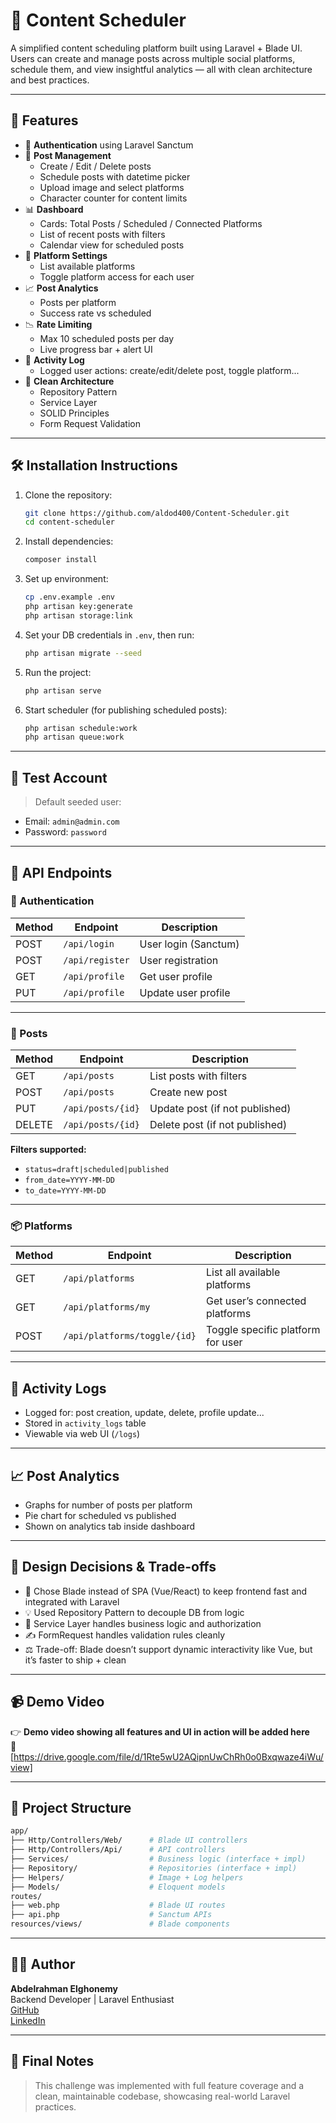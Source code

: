 # 📅 Content Scheduler

A simplified content scheduling platform built using Laravel + Blade UI.  
Users can create and manage posts across multiple social platforms, schedule them, and view insightful analytics — all with clean architecture and best practices.

---

## 🚀 Features

-   🔐 **Authentication** using Laravel Sanctum
-   📝 **Post Management**
    -   Create / Edit / Delete posts
    -   Schedule posts with datetime picker
    -   Upload image and select platforms
    -   Character counter for content limits
-   📊 **Dashboard**
    -   Cards: Total Posts / Scheduled / Connected Platforms
    -   List of recent posts with filters
    -   Calendar view for scheduled posts
-   🔧 **Platform Settings**
    -   List available platforms
    -   Toggle platform access for each user
-   📈 **Post Analytics**
    -   Posts per platform
    -   Success rate vs scheduled
-   📉 **Rate Limiting**
    -   Max 10 scheduled posts per day
    -   Live progress bar + alert UI
-   📜 **Activity Log**
    -   Logged user actions: create/edit/delete post, toggle platform...
-   🧼 **Clean Architecture**
    -   Repository Pattern
    -   Service Layer
    -   SOLID Principles
    -   Form Request Validation

---

## 🛠 Installation Instructions

1. Clone the repository:

    ```bash
    git clone https://github.com/aldod400/Content-Scheduler.git
    cd content-scheduler
    ```

2. Install dependencies:

    ```bash
    composer install
    ```

3. Set up environment:

    ```bash
    cp .env.example .env
    php artisan key:generate
    php artisan storage:link
    ```

4. Set your DB credentials in `.env`, then run:

    ```bash
    php artisan migrate --seed
    ```

5. Run the project:

    ```bash
    php artisan serve
    ```

6. Start scheduler (for publishing scheduled posts):
    ```bash
    php artisan schedule:work
    php artisan queue:work
    ```

---

## 🧪 Test Account

> Default seeded user:

-   Email: `admin@admin.com`
-   Password: `password`

---

## 📡 API Endpoints

### 🔐 Authentication

| Method | Endpoint        | Description          |
| ------ | --------------- | -------------------- |
| POST   | `/api/login`    | User login (Sanctum) |
| POST   | `/api/register` | User registration    |
| GET    | `/api/profile`  | Get user profile     |
| PUT    | `/api/profile`  | Update user profile  |

---

### 📝 Posts

| Method | Endpoint          | Description                    |
| ------ | ----------------- | ------------------------------ |
| GET    | `/api/posts`      | List posts with filters        |
| POST   | `/api/posts`      | Create new post                |
| PUT    | `/api/posts/{id}` | Update post (if not published) |
| DELETE | `/api/posts/{id}` | Delete post (if not published) |

**Filters supported:**

-   `status=draft|scheduled|published`
-   `from_date=YYYY-MM-DD`
-   `to_date=YYYY-MM-DD`

---

### 📦 Platforms

| Method | Endpoint                     | Description                       |
| ------ | ---------------------------- | --------------------------------- |
| GET    | `/api/platforms`             | List all available platforms      |
| GET    | `/api/platforms/my`          | Get user’s connected platforms    |
| POST   | `/api/platforms/toggle/{id}` | Toggle specific platform for user |

---

## 📜 Activity Logs

-   Logged for: post creation, update, delete, profile update...
-   Stored in `activity_logs` table
-   Viewable via web UI (`/logs`)

---

## 📈 Post Analytics

-   Graphs for number of posts per platform
-   Pie chart for scheduled vs published
-   Shown on analytics tab inside dashboard

---

## 🧠 Design Decisions & Trade-offs

-   🧱 Chose Blade instead of SPA (Vue/React) to keep frontend fast and integrated with Laravel
-   💡 Used Repository Pattern to decouple DB from logic
-   🧠 Service Layer handles business logic and authorization
-   ✍️ FormRequest handles validation rules cleanly
-   ⚖️ Trade-off: Blade doesn’t support dynamic interactivity like Vue, but it’s faster to ship + clean

---

## 📹 Demo Video

👉 **Demo video showing all features and UI in action will be added here**  
📌 [https://drive.google.com/file/d/1Rte5wU2AQipnUwChRh0o0Bxqwaze4iWu/view]

---

## 📁 Project Structure

```bash
app/
├── Http/Controllers/Web/      # Blade UI controllers
├── Http/Controllers/Api/      # API controllers
├── Services/                  # Business logic (interface + impl)
├── Repository/                # Repositories (interface + impl)
├── Helpers/                   # Image + Log helpers
├── Models/                    # Eloquent models
routes/
├── web.php                    # Blade UI routes
├── api.php                    # Sanctum APIs
resources/views/               # Blade components
```

---

## 🧑‍💻 Author

**Abdelrahman Elghonemy**  
Backend Developer | Laravel Enthusiast  
[GitHub](https://github.com/aldod400)  
[LinkedIn](https://www.linkedin.com/in/abdelrahman-elghonemy-074867242)

---

## 🏁 Final Notes

> This challenge was implemented with full feature coverage and a clean, maintainable codebase, showcasing real-world Laravel practices.
